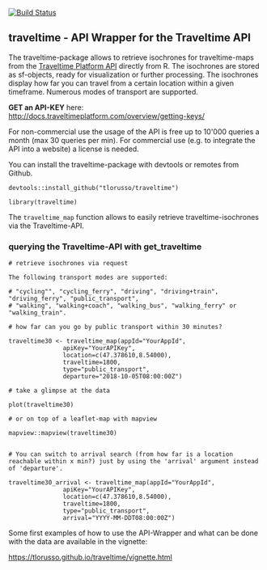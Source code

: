 [![Build Status](https://travis-ci.org/tlorusso/traveltime.svg?branch=dev)](https://travis-ci.org/tlorusso/traveltime)

## traveltime - API Wrapper for the Traveltime API

The traveltime-package allows to retrieve isochrones for traveltime-maps from the [Traveltime Platform API](http://docs.traveltimeplatform.com/overview/introduction) directly from R. The isochrones are stored as sf-objects, ready for visualization or further processing. The isochrones display how far you can travel from a certain location within a given timeframe. Numerous modes of transport are supported.

__GET an API-KEY__ here: http://docs.traveltimeplatform.com/overview/getting-keys/

For non-commercial use the usage of the API is free up to 10'000 queries a month (max 30 queries per min). For commercial use (e.g. to integrate the API into a website) a license is needed. 

You can install the traveltime-package with devtools or remotes from Github. 
```
devtools::install_github("tlorusso/traveltime")

library(traveltime)

```

The `traveltime_map` function allows to easily retrieve traveltime-isochrones via the Traveltime-API.

### querying the Traveltime-API with get_traveltime

```
# retrieve isochrones via request 

The following transport modes are supported:

# "cycling"", "cycling_ferry", "driving", "driving+train", "driving_ferry", "public_transport", 
# "walking", "walking+coach", "walking_bus", "walking_ferry" or "walking_train".

# how far can you go by public transport within 30 minutes?

traveltime30 <- traveltime_map(appId="YourAppId",
               apiKey="YourAPIKey",
               location=c(47.378610,8.54000),
               traveltime=1800,
               type="public_transport",
               departure="2018-10-05T08:00:00Z")
			   
# take a glimpse at the data

plot(traveltime30)

# or on top of a leaflet-map with mapview

mapview::mapview(traveltime30)


# You can switch to arrival search (from how far is a location reachable within x min?) just by using the 'arrival' argument instead of 'departure'.

traveltime30_arrival <- traveltime_map(appId="YourAppId",
               apiKey="YourAPIKey",
               location=c(47.378610,8.54000),
               traveltime=1800,
               type="public_transport",
               arrival="YYYY-MM-DDT08:00:00Z")

```

Some first examples of how to use the API-Wrapper and what can be done with the data are available in the vignette:

https://tlorusso.github.io/traveltime/vignette.html

